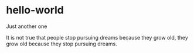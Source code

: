 # hello-world
Just another one

It is not true that people stop pursuing dreams because they grow old, they grow old because they stop pursuing dreams.
